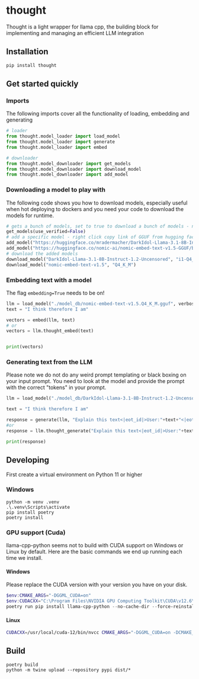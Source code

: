 # thought
Thought is a light wrapper for llama cpp, the building block for implementing and managing an efficient LLM integration

## Installation

```bash
pip install thought
```

## Get started quickly

### Imports

The following imports cover all the functionality of loading, embedding and generating
```python
# loader
from thought.model_loader import load_model
from thought.model_loader import generate
from thought.model_loader import embed

# downloader
from thought.model_downloader import get_models
from thought.model_downloader import download_model
from thought.model_downloader import add_model
```

### Downloading a model to play with

The following code shows you how to download models, especially useful when hot deploying to dockers and you need your code to download the models for runtime.

```python
# gets a bunch of models, set to true to download a bunch of models - not recommended!
get_models(use_verified=False)
# add a specific model - right click copy link of GGUF from hugging face
add_model("https://huggingface.co/mradermacher/DarkIdol-Llama-3.1-8B-Instruct-1.2-Uncensored-i1-GGUF/resolve/main/DarkIdol-Llama-3.1-8B-Instruct-1.2-Uncensored.i1-Q4_K_M.gguf")
add_model("https://huggingface.co/nomic-ai/nomic-embed-text-v1.5-GGUF/blob/main/nomic-embed-text-v1.5.Q4_K_M.gguf")
# download the added models
download_model("DarkIdol-Llama-3.1-8B-Instruct-1.2-Uncensored", "i1-Q4_K_M")
download_model("nomic-embed-text-v1.5", "Q4_K_M")
```

### Embedding text with a model

The flag `embedding=True` needs to be on!

```python
llm = load_model("./model_db/nomic-embed-text-v1.5.Q4_K_M.gguf", verbose=True, embedding=True)
text = "I think therefore I am"

vectors = embed(llm, text)
# or
vectors = llm.thought_embed(text)


print(vectors)
```

### Generating text from the LLM

Please note we do not do any weird prompt templating or black boxing on your input prompt. You need to look at the model 
and provide the prompt with the correct "tokens" in your prompt.

```python
llm = load_model("./model_db/DarkIdol-Llama-3.1-8B-Instruct-1.2-Uncensored-Q4_K_S-imat.gguf", verbose=True, embedding=False)

text = "I think therefore I am"

response = generate(llm, "Explain this text<|eot_id|>User:"+text+"<|eot_id|>AI:", stop=["\n"], seed=123456, call_back=token_stream)
#or
response = llm.thought_generate("Explain this text<|eot_id|>User:"+text+"<|eot_id|>AI:", stop=["\n"], seed=123456, call_back=token_stream)

print(response)
```

## Developing

First create a virtual environment on Python 11 or higher

### Windows
```
python -m venv .venv
.\.venv\Scripts\activate
pip install poetry
poetry install
```

### GPU support (Cuda)
llama-cpp-python seems not to build with CUDA support on Windows or Linux by default. Here are the basic commands we end up running each time we install.

#### Windows
Please replace the CUDA version with your version you have on your disk.
```powershell
$env:CMAKE_ARGS="-DGGML_CUDA=on"   
$env:CUDACXX="C:\Program Files\NVIDIA GPU Computing Toolkit\CUDA\v12.6\bin\nvcc.exe"
poetry run pip install llama-cpp-python --no-cache-dir --force-reinstall --upgrade --verbose
```

#### Linux
```bash
CUDACXX=/usr/local/cuda-12/bin/nvcc CMAKE_ARGS="-DGGML_CUDA=on -DCMAKE_CUDA_ARCHITECTURES=all-major" poetry run pip install llama-cpp-python --no-cache --force-reinstall --upgrade --verbose
```

## Build
```
poetry build
python -m twine upload --repository pypi dist/*
```

